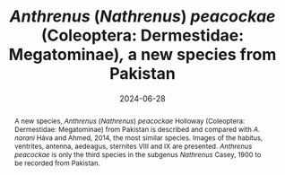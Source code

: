 ---
title: ' <i>Anthrenus </i>(<i>Nathrenus</i>) <i>peacockae </i>(Coleoptera: Dermestidae: Megatominae)<i>, </i>a new species from Pakistan'
date: '2024-06-28'
doi: ''
journal: Insecta Mundi
issue: '1059'
pagination: '1-5'
zoobank: 'urn:lsid:zoobank.org:pub:F68C53E2-3BCF-4F6B-A838-A14EE2FA4B66'

authors:
  - first_name: 'Graham J.'  
    last_name: 'Holloway'
    affiliation: 'Cole Museum of Zoology, School of Biological Sciences, Health and Life Sciences Building, The University of Reading, Whiteknights, Reading, Berkshire, RG6 6EX, UK'
    email: 'g.j.holloway@reading.ac.uk'
    orcid: 'https://orcid.org/0000-0003-0495-0313'

download: 'https://drive.google.com/file/d/1xmio60JfRTYZzcBk_XQFo5O5V-ly05b_'

supplementary: ''

keywords:
  - Carpet beetle
  - <i>Anthrenus narani</i>
  - aedeagus
  - median lobe
  - sternite
  - taxonomy
  - distribution
  - taxonomy.

categories:
  - Coleoptera
  - Dermestidae
  - Megatominae
  
references:
  - authors: Beal RS Jr.
    year: 1998
    title: 'Taxonomy and biology of Nearctic species of <i>Anthrenus </i>(Coleoptera: Dermestidae). Transactions of the American Entomological Society 124'
    pages: 271–332
    doi: 
    url: https://www.jstor.org/stable/25078667
    access: (Last accessed 12 December 2023.)

  - authors: Háva J, Ahmed Z.
    year: 2014
    title: 'A new species of the genus <i>Anthrenus </i>from Pakistan (Coleoptera: Dermestidae: Megatominae: Anthrenini). Studies and Reports Taxonomical Series 10 (1)'
    pages: 89–92
    doi: 
    url: 
    access: 

  - authors: Herrmann A.
    year: 2023
    title: 'Dermestidae (Coleoptera) of the World.'
    pages: 
    doi: 
    url: https://www.dermestidae.com
    access: (Last accessed 12 December 2023)

  - authors: Holloway GJ.
    year: 2019
    title: '<i>Anthrenus </i>(s. str.) <i>amandae </i>(Coleoptera: Dermestidae): a new species from Mallorca, Spain. Zootaxa 4543 (4)'
    pages: 595–599
    doi: 
    url: 
    access: 

  - authors: Holloway GJ.
    year: 2020
    title: '<i>Anthrenus </i>(s. str.) <i>chikatunovi </i>(Coleoptera: Dermestidae): a new species from southern France. Israel Journal of Entomology 50'
    pages: 69–75
    doi: 
    url: 
    access: 

  - authors: Holloway GJ.
    year: 2021
    title: '<i>Anthrenus </i>(s. str.) <i>corona </i>(Coleoptera, Dermestidae, Anthrenini): a new species in the <i>A. pimpinellae </i>(Fabricius, 1775) complex from Turkey. Zootaxa 4991(3)'
    pages: 555–560
    doi: https://doi.org/10.11646/zootaxa.4991.3.7
    url: 
    access: 

  - authors: Holloway GJ.
    year: 2023
    title: '<i>Anthrenus </i>(<i>Anthrenus</i>) <i>mumbaiensis </i>sp. nov. from India and a morphometric examination of <i>Anthrenus </i>(<i>Anthrenus</i>) <i>festivus </i>(Coleoptera, Dermestidae, Anthrenini). Zootaxa 5306(3)'
    pages: 377–384
    doi: https://doi.org/10.11646/zootaxa.5306.3.5
    url: 
    access: 

  - authors: Holloway GJ, McLure CJ, Foster CW.
    year: 2023a
    title: 'Palaearctic distributions of <i>Anthrenus pimpinellae </i>(Fabricius) and <i>Anthrenus isabellinus </i>Küster (Coleoptera: Dermestidae). Entomologist’s Monthly Magazine 159'
    pages: 239–244
    doi: https://doi.org/10.31184/m00138908.1594.4207
    url: 
    access: 

  - authors: Holloway GJ, Thanasoulias G, Herrmann A.
    year: 2023b
    title: 'A new species <i>Anthrenus bakaloudisi </i>sp. nov. (Coleoptera, Dermestidae, Megatominae) from Macedonia, Greece and comparison with <i>Anthrenus pfefferi </i>Kalík, 1954, <i>Anthrenus delicatus </i>Kiesenwetter, 1851, and <i>Anthrenus warchalowskii </i>Kadej, Háva & Kalík, 2007. Baltic Journal of Coleopterology 23(1)'
    pages: 41–50
    doi: https://doi.org/10.59893/bjc.23(1).003
    url: 
    access: 

  - authors: Kadej M.
    year: 2018
    title: 'Contribution to knowledge of the immature stages of Dermestidae with special emphasis on the larval morphology of the genus <i>Anthrenus </i>Geoffroy, 1762 (Megatominae, Anthrenini). Polish Entomological Monographs No. 16. Polish Entomological Society; Poznań, Poland'
    pages: 180 p
    doi: 
    url: 
    access: 

  - authors: Kadej M, Háva J.
    year: 2011
    title: 'Three new species of <i>Anthrenus pimpinellae </i>species group from Palaearctic Region (Coleoptera: Dermestidae: Megatominae: Anthrenini). Studies and Reports, Taxonomical Series 7'
    pages: 241–248
    doi: 
    url: 
    access: 

  - authors: Kadej M, Háva J, Kalík V.
    year: 2007
    title: 'Review of the <i>Anthrenus pimpinellae </i>species group from Palaearctic region (Coleoptera: Dermestidae: Anthrenini). Genus 18(4)'
    pages: 721–750
    doi: 
    url: 
    access: 

  - authors: Peacock ER.
    year: 1993
    title: 'Adults and larvae of hide, larder and carpet beetles and their relatives (Coleoptera: Dermestidae) and of derodontid beetles (Coleoptera: Derodontidae). Handbooks for the identification of British insects, vol. 5, no. 3. Natural History Museum; London, UK'
    pages: 144 p
    doi: 
    url: 
    access: 

  - authors: Shorthouse DP.
    year: 2010
    title: 'SimpleMappr, an online tool to produce publication-quality point maps.'
    pages: 
    doi: 
    url: https://www.simplemappr.net
    access: (Last accessed 11 December 2023.)

abstract: 'A new species, <i>Anthrenus </i>(<i>Nathrenus</i>) <i>peacockae </i>Holloway (Coleoptera: Dermestidae: Megatominae) from Pakistan is described and compared with <i>A. narani </i>Háva and Ahmed, 2014, the most similar species. Images of the habitus, ventrites, antenna, aedeagus, sternites VIII and IX are presented. <i>Anthrenus peacockae </i>is only the third species in the subgenus <i>Nathrenus </i>Casey, 1900 to be recorded from Pakistan.'

---